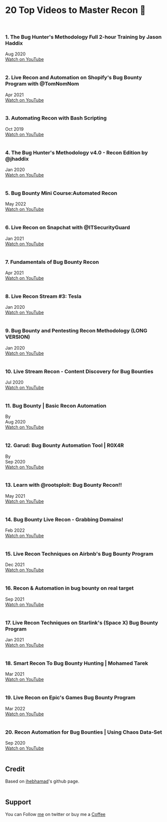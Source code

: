 # 20 Top Videos to Master Recon 👑
&nbsp;

### 1. The Bug Hunter's Methodology Full 2-hour Training by Jason Haddix
Aug 2020</br>
[Watch on YouTube](https://www.youtube.com/watch?v=uKWu6yhnhbQ)</br>
&nbsp;

### 2. Live Recon and Automation on Shopify's Bug Bounty Program with @TomNomNom
Apr 2021</br>
[Watch on YouTube](https://www.youtube.com/watch?v=SYExiynPEKM)</br>
&nbsp;

### 3. Automating Recon with Bash Scripting
Oct 2019</br>
[Watch on YouTube](https://www.youtube.com/watch?v=Gaf1Z1bwbpY)</br>
&nbsp;

### 4. The Bug Hunter's Methodology v4.0 - Recon Edition by @jhaddix
Jan 2020</br>
[Watch on YouTube](https://www.youtube.com/watch?v=p4JgIu1mceI)</br>
&nbsp;

### 5. Bug Bounty Mini Course:Automated Recon
May 2022</br>
[Watch on YouTube](https://www.youtube.com/watch?v=0VOWgM4klpM)</br>
&nbsp;

### 6. Live Recon on Snapchat with @ITSecurityGuard
Jan 2021</br>
[Watch on YouTube](https://www.youtube.com/watch?v=IbdEoocfEmE)</br>
&nbsp;

### 7. Fundamentals of Bug Bounty Recon
Apr 2021</br>
[Watch on YouTube](https://www.youtube.com/watch?v=DABPWQ40yb0)</br>
&nbsp;

### 8. Live Recon Stream #3: Tesla
Jan 2020</br>
[Watch on YouTube](https://www.youtube.com/watch?v=Wpm2C1LD9ns)</br>
&nbsp;

### 9. Bug Bounty and Pentesting Recon Methodology (LONG VERSION)
Jan 2020</br>
[Watch on YouTube](https://www.youtube.com/watch?v=R_i66BnxYq0)</br>
&nbsp;

### 10. Live Stream Recon - Content Discovery for Bug Bounties
Jul 2020</br>
[Watch on YouTube](https://www.youtube.com/watch?v=sD9fjvE1UxA)</br>
&nbsp;

### 11. Bug Bounty | Basic Recon Automation
By </br>
Aug 2020</br>
[Watch on YouTube](https://www.youtube.com/watch?v=IkSsnQpzPjs)</br>
&nbsp;

### 12. Garud: Bug Bounty Automation Tool | R0X4R
By </br>
Sep 2020</br>
[Watch on YouTube](https://www.youtube.com/watch?v=xCPWSUsdK7U)</br>
&nbsp;

### 13. Learn with @rootsploit: Bug Bounty Recon!!
May 2021</br>
[Watch on YouTube](https://www.youtube.com/watch?v=vKMW-XeI2_c)</br>
&nbsp;

### 14. Bug Bounty Live Recon - Grabbing Domains!
Feb 2022</br>
[Watch on YouTube](https://www.youtube.com/watch?v=Tqa-bgit0RQ)</br>
&nbsp;

### 15. Live Recon Techniques on Airbnb's Bug Bounty Program
Dec 2021</br>
[Watch on YouTube](https://www.youtube.com/watch?v=WhR_7ZsHAn4)</br>
&nbsp;

### 16. Recon & Automation in bug bounty on real target
Sep 2021</br>
[Watch on YouTube](https://www.youtube.com/watch?v=JWp07kYowII)</br>
&nbsp;

### 17. Live Recon Techniques on Starlink's (Space X) Bug Bounty Program
Jan 2021</br>
[Watch on YouTube](https://www.youtube.com/watch?v=U2VUycNCBcE)</br>
&nbsp;


### 18. Smart Recon To Bug Bounty Hunting | Mohamed Tarek</br>
Mar 2021</br>
[Watch on YouTube](https://www.youtube.com/watch?v=XYLdrh_WXME)</br>
&nbsp;

### 19. Live Recon on Epic's Games Bug Bounty Program
Mar 2022</br>
[Watch on YouTube](https://www.youtube.com/watch?v=FGwgnHLmKRE)</br>
&nbsp;

### 20. Recon Automation for Bug Bounties | Using Chaos Data-Set
Sep 2020</br>
[Watch on YouTube](https://www.youtube.com/watch?v=xJTxdhCRaC0)</br>
&nbsp;

## Credit
Based on [ihebhamad](https://blog.ihebhamad.tn/recon-videos/)'s github page.
</br>&nbsp;

## Support
You can Follow [me](https://twitter.com/MeAsHacker_HNA) on twitter or buy me a [Coffee](https://buymeacoffee.com/NafisiAslH)
